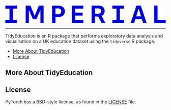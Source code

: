 ![image](misc/imperial.png)

-------------------------------------------------------------------------

TidyEducation is an R package that performs exploratory data analysis and visualisation on a UK education dataset using the `tidyverse` R package.

- [More About TidyEducation](#more-about-tidyeducation)
- [License](#license)

## More About TidyEducation

## License

PyTorch has a BSD-style license, as found in the [LICENSE](LICENSE) file.

